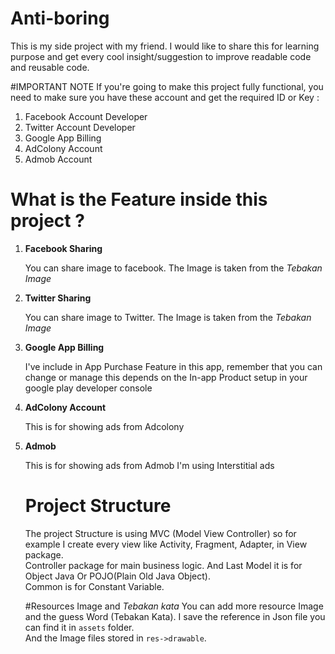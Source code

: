 # Anti-boring
This is my side project with my friend.
I would like to share this for learning purpose and get every cool insight/suggestion to improve readable code and reusable code.

#IMPORTANT NOTE
If you're going to make this project fully functional, you need to make sure you have these account and get the required ID or Key : <br>

<ol>

<li> Facebook Account Developer </li>
<li> Twitter Account Developer </li>
<li> Google App Billing </li>
<li> AdColony Account </li>
<li> Admob Account </li>

</ol>

# What is the Feature inside this project ?
<ol>

<li> <b>Facebook Sharing </b> </li>
<p> You can share image to facebook. The Image is taken from the <i>Tebakan Image</i> </p>

<li> <b>Twitter Sharing</b></li>
<p> You can share image to Twitter. The Image is taken from the <i>Tebakan Image</i> </p>

<li> <b>Google App Billing</b> </li>
<p> I've include in App Purchase Feature in this app, remember that you can change or manage this depends on the In-app Product setup in your google play developer console</p>

<li> <b>AdColony Account </b></li>
<p> This is for showing ads from Adcolony</p>

<li> <b>Admob </b></li>
<p> This is for showing ads from Admob I'm using Interstitial ads </p>

# Project Structure
The project Structure is using MVC (Model View Controller) so for example I create every view like Activity, Fragment, Adapter, in View package. <br>
Controller package for main business logic. And Last Model it is for Object Java Or POJO(Plain Old Java Object).<br>
Common is for Constant Variable.

#Resources Image and <i>Tebakan kata</i>
You can add more resource Image and the guess Word (Tebakan Kata).
I save the reference in Json file you can find it in `assets` folder.<br>
And the Image files stored in `res->drawable`.
</ol>

